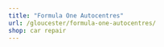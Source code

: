 ```yaml
---
title: "Formula One Autocentres"
url: /gloucester/formula-one-autocentres/
shop: car repair
---
```

